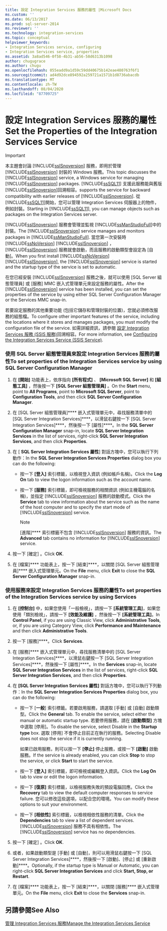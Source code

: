 ```yaml
---
title: 設定 Integration Services 服務的屬性 |Microsoft Docs
ms.custom: ''
ms.date: 06/13/2017
ms.prod: sql-server-2014
ms.reviewer: ''
ms.technology: integration-services
ms.topic: conceptual
helpviewer_keywords:
- Integration Services service, configuring
- Integration Services service, properties
ms.assetid: 3a8ad546-0f58-4b31-ab56-58d6313b1098
author: chugugrace
ms.author: chugu
ms.openlocfilehash: 055eadd9a1d59c59dd40675b142eae480763f6f1
ms.sourcegitcommit: ad4d92dce894592a259721a1571b1d8736abacdb
ms.translationtype: MT
ms.contentlocale: zh-TW
ms.lasthandoff: 08/04/2020
ms.locfileid: "87709725"
---
```

# <a name="set-the-properties-of-the-integration-services-service"></a><span data-ttu-id="74573-102">設定 Integration Services 服務的屬性</span><span class="sxs-lookup"><span data-stu-id="74573-102">Set the Properties of the Integration Services Service</span></span>
    
> [!IMPORTANT]  
>  <span data-ttu-id="74573-103">本主題會討論 [!INCLUDE[ssISnoversion](../includes/ssisnoversion-md.md)] 服務，即用於管理 [!INCLUDE[ssISnoversion](../includes/ssisnoversion-md.md)] 封裝的 Windows 服務。</span><span class="sxs-lookup"><span data-stu-id="74573-103">This topic discusses the [!INCLUDE[ssISnoversion](../includes/ssisnoversion-md.md)] service, a Windows service for managing [!INCLUDE[ssISnoversion](../includes/ssisnoversion-md.md)] packages.</span></span> [!INCLUDE[ssSQL11](../includes/sssql11-md.md)] <span data-ttu-id="74573-104">支援此服務能與舊版 [!INCLUDE[ssISnoversion](../includes/ssisnoversion-md.md)]回溯相容。</span><span class="sxs-lookup"><span data-stu-id="74573-104">supports the service for backward compatibility with earlier releases of [!INCLUDE[ssISnoversion](../includes/ssisnoversion-md.md)].</span></span> <span data-ttu-id="74573-105">從 [!INCLUDE[ssSQL11](../includes/sssql11-md.md)]開始，您可以管理 Integration Services 伺服器上的物件，例如封裝。</span><span class="sxs-lookup"><span data-stu-id="74573-105">Starting in [!INCLUDE[ssSQL11](../includes/sssql11-md.md)], you can manage objects such as packages on the Integration Services server.</span></span>  
  
 <span data-ttu-id="74573-106">[!INCLUDE[ssISnoversion](../includes/ssisnoversion-md.md)] 服務會管理並監視 [!INCLUDE[ssManStudioFull](../includes/ssmanstudiofull-md.md)]中的封裝。</span><span class="sxs-lookup"><span data-stu-id="74573-106">The [!INCLUDE[ssISnoversion](../includes/ssisnoversion-md.md)] service manages and monitors packages in [!INCLUDE[ssManStudioFull](../includes/ssmanstudiofull-md.md)].</span></span> <span data-ttu-id="74573-107">當您第一次安裝時 [!INCLUDE[ssNoVersion](../includes/ssnoversion-md.md)] [!INCLUDE[ssISnoversion](../includes/ssisnoversion-md.md)] ， [!INCLUDE[ssISnoversion](../includes/ssisnoversion-md.md)] 服務就會啟動，而且服務的啟動類型會設定為 [自動]。</span><span class="sxs-lookup"><span data-stu-id="74573-107">When you first install [!INCLUDE[ssNoVersion](../includes/ssnoversion-md.md)] [!INCLUDE[ssISnoversion](../includes/ssisnoversion-md.md)], the [!INCLUDE[ssISnoversion](../includes/ssisnoversion-md.md)] service is started and the startup type of the service is set to automatic.</span></span>  
  
 <span data-ttu-id="74573-108">在您已經安裝 [!INCLUDE[ssISnoversion](../includes/ssisnoversion-md.md)] 服務之後，就可以使用 [SQL Server 組態管理員] 或 [服務] MMC 嵌入式管理單元來設定服務的屬性。</span><span class="sxs-lookup"><span data-stu-id="74573-108">After the [!INCLUDE[ssISnoversion](../includes/ssisnoversion-md.md)] service has been installed, you can set the properties of the service by using either SQL Server Configuration Manager or the Services MMC snap-in.</span></span>  
  
 <span data-ttu-id="74573-109">若要設定服務的其他重要功能 (包括它儲存和管理封裝的位置)，您就必須修改服務的組態檔。</span><span class="sxs-lookup"><span data-stu-id="74573-109">To configure other important features of the service, including the locations where it stores and manages packages, you must modify the configuration file of the service.</span></span> <span data-ttu-id="74573-110">如需詳細資訊，請參閱 [設定 Integration Services 服務 &#40;SSIS 服務&#41;](service/integration-services-service-ssis-service.md)回溯相容。</span><span class="sxs-lookup"><span data-stu-id="74573-110">For more information, see [Configuring the Integration Services Service &#40;SSIS Service&#41;](service/integration-services-service-ssis-service.md).</span></span>  
  
### <a name="to-set-properties-of-the-integration-services-service-by-using-sql-server-configuration-manager"></a><span data-ttu-id="74573-111">使用 SQL Server 組態管理員來設定 Integration Services 服務的屬性</span><span class="sxs-lookup"><span data-stu-id="74573-111">To set properties of the Integration Services service by using SQL Server Configuration Manager</span></span>  
  
1.  <span data-ttu-id="74573-112">在 **[開始]** 功能表上，依序指向 **[所有程式]** 、 **[Microsoft SQL Server]** 和 **[組態工具]** ，然後按一下 **[SQL Server 組態管理員]** 。</span><span class="sxs-lookup"><span data-stu-id="74573-112">On the **Start** menu, point to **All Programs**, point to **Microsoft SQL Server**, point to **Configuration Tools**, and then click **SQL Server Configuration Manager**.</span></span>  
  
2.  <span data-ttu-id="74573-113">在 [SQL Server 組態管理員]\*\*\*\* 嵌入式管理單元中，尋找服務清單中的 [SQL Server Integration Services]\*\*\*\*，以滑鼠右鍵按一下 [SQL Server Integration Services]\*\*\*\*，然後按一下 [屬性]\*\*\*\*。</span><span class="sxs-lookup"><span data-stu-id="74573-113">In the **SQL Server Configuration Manager** snap-in, locate **SQL Server Integration Services** in the list of services, right-click **SQL Server Integration Services**, and then click **Properties**.</span></span>  
  
3.  <span data-ttu-id="74573-114">在 [ **SQL Server Integration Services 屬性**] 對話方塊中，您可以執行下列動作：</span><span class="sxs-lookup"><span data-stu-id="74573-114">In the **SQL Server Integration Services Properties** dialog box you can do the following:</span></span>  
  
    -   <span data-ttu-id="74573-115">按一下 **[登入]** 索引標籤，以檢視登入資訊 (例如帳戶名稱)。</span><span class="sxs-lookup"><span data-stu-id="74573-115">Click the **Log On** tab to view the logon information such as the account name.</span></span>  
  
    -   <span data-ttu-id="74573-116">按一下 **[服務]** 索引標籤，即可檢視服務的相關資訊 (例如主機電腦的名稱)，並指定 [!INCLUDE[ssISnoversion](../includes/ssisnoversion-md.md)] 服務的啟動模式。</span><span class="sxs-lookup"><span data-stu-id="74573-116">Click the **Service** tab to view information about the service such as the name of the host computer and to specify the start mode of [!INCLUDE[ssISnoversion](../includes/ssisnoversion-md.md)] service.</span></span>  
  
        > [!NOTE]  
        >  <span data-ttu-id="74573-117">[進階]\*\*\*\* 索引標籤不包含 [!INCLUDE[ssISnoversion](../includes/ssisnoversion-md.md)] 服務的資訊。</span><span class="sxs-lookup"><span data-stu-id="74573-117">The **Advanced** tab contains no information for [!INCLUDE[ssISnoversion](../includes/ssisnoversion-md.md)] service.</span></span>  
  
4.  <span data-ttu-id="74573-118">按一下 [確定]  。</span><span class="sxs-lookup"><span data-stu-id="74573-118">Click **OK**.</span></span>  
  
5.  <span data-ttu-id="74573-119">在 [檔案]\*\*\*\* 功能表上，按一下 [結束]\*\*\*\*，以關閉 [SQL Server 組態管理員]\*\*\*\* 嵌入式管理單元。</span><span class="sxs-lookup"><span data-stu-id="74573-119">On the **File** menu, click **Exit** to close the **SQL Server Configuration Manager** snap-in.</span></span>  
  
### <a name="to-set-properties-of-the-integration-services-service-by-using-services"></a><span data-ttu-id="74573-120">使用服務來設定 Integration Services 服務的屬性</span><span class="sxs-lookup"><span data-stu-id="74573-120">To set properties of the Integration Services service by using Services</span></span>  
  
1.  <span data-ttu-id="74573-121">在 **[控制台]** 中，如果您使用「一般檢視」，請按一下 **[系統管理工具]**，如果您使用「類別檢視」，請按一下 **[效能及維護]** ，然後按一下 **[系統管理工具]**。</span><span class="sxs-lookup"><span data-stu-id="74573-121">In **Control Panel**, if you are using Classic View, click **Administrative Tools**, or, if you are using Category View, click **Performance and Maintenance** and then click **Administrative Tools**.</span></span>  
  
2.  <span data-ttu-id="74573-122">按一下 [服務]\*\*\*\*。</span><span class="sxs-lookup"><span data-stu-id="74573-122">Click **Services**.</span></span>  
  
3.  <span data-ttu-id="74573-123">在 [服務]\*\*\*\* 嵌入式管理單元中，尋找服務清單中的 [SQL Server Integration Services]\*\*\*\*，以滑鼠右鍵按一下 [SQL Server Integration Services]\*\*\*\*，然後按一下 [屬性]\*\*\*\*。</span><span class="sxs-lookup"><span data-stu-id="74573-123">In the **Services** snap-in, locate **SQL Server Integration Services** in the list of services, right-click **SQL Server Integration Services**, and then click **Properties**.</span></span>  
  
4.  <span data-ttu-id="74573-124">在 **[SQL Server Integration Services 屬性]** 對話方塊中，您可以執行下列動作：</span><span class="sxs-lookup"><span data-stu-id="74573-124">In the **SQL Server Integration Services Properties** dialog box, you can do the following:</span></span>  
  
    -   <span data-ttu-id="74573-125">按一下 [**一般**] 索引標籤。若要啟用服務，請選取 [手動] 或 [自動] 啟動類型。</span><span class="sxs-lookup"><span data-stu-id="74573-125">Click the **General** tab. To enable the service, select either the manual or automatic startup type.</span></span> <span data-ttu-id="74573-126">若要停用服務，請在 **[啟動類型]** 方塊中選取 [停用]。</span><span class="sxs-lookup"><span data-stu-id="74573-126">To disable the service, select Disable in the **Startup type** box.</span></span> <span data-ttu-id="74573-127">選取 [停用] 不會停止目前正在執行的服務。</span><span class="sxs-lookup"><span data-stu-id="74573-127">Selecting Disable does not stop the service if it is currently running.</span></span>  
  
         <span data-ttu-id="74573-128">如果已啟用服務，則可以按一下 **[停止]** 停止服務，或按一下 **[啟動]** 啟動服務。</span><span class="sxs-lookup"><span data-stu-id="74573-128">If the service is already enabled, you can click **Stop** to stop the service, or click **Start** to start the service.</span></span>  
  
    -   <span data-ttu-id="74573-129">按一下 **[登入]** 索引標籤，即可檢視或編輯登入資訊。</span><span class="sxs-lookup"><span data-stu-id="74573-129">Click the **Log On** tab to view or edit the logon information.</span></span>  
  
    -   <span data-ttu-id="74573-130">按一下 **[復原]** 索引標籤，以檢視服務失敗的預設電腦回應。</span><span class="sxs-lookup"><span data-stu-id="74573-130">Click the **Recovery** tab to view the default computer responses to service failure.</span></span> <span data-ttu-id="74573-131">您可以修改這些選項，以配合您的環境。</span><span class="sxs-lookup"><span data-stu-id="74573-131">You can modify these options to suit your environment.</span></span>  
  
    -   <span data-ttu-id="74573-132">按一下 **[相依性]** 索引標籤，以檢視相依性服務的清單。</span><span class="sxs-lookup"><span data-stu-id="74573-132">Click the **Dependencies** tab to view a list of dependent services.</span></span> <span data-ttu-id="74573-133">[!INCLUDE[ssISnoversion](../includes/ssisnoversion-md.md)] 服務不具有相依性。</span><span class="sxs-lookup"><span data-stu-id="74573-133">The [!INCLUDE[ssISnoversion](../includes/ssisnoversion-md.md)] service has no dependencies.</span></span>  
  
5.  <span data-ttu-id="74573-134">按一下 [確定]  。</span><span class="sxs-lookup"><span data-stu-id="74573-134">Click **OK**.</span></span>  
  
6.  <span data-ttu-id="74573-135">或者，如果啟動類型是 [手動] 或 [自動]，則可以用滑鼠右鍵按一下 [SQL Server Integration Services]\*\*\*\*，然後按一下 [啟動]、[停止] 或 [重新啟動]\*\*\*\*。</span><span class="sxs-lookup"><span data-stu-id="74573-135">Optionally, if the startup type is Manual or Automatic, you can right-click **SQL Server Integration Services** and click **Start, Stop, or Restart**.</span></span>  
  
7.  <span data-ttu-id="74573-136">在 [檔案]\*\*\*\* 功能表上，按一下 [結束]\*\*\*\*，以關閉 [服務]\*\*\*\* 嵌入式管理單元。</span><span class="sxs-lookup"><span data-stu-id="74573-136">On the **File** menu, click **Exit** to close the **Services** snap-in.</span></span>  
  
## <a name="see-also"></a><span data-ttu-id="74573-137">另請參閱</span><span class="sxs-lookup"><span data-stu-id="74573-137">See Also</span></span>  
 [<span data-ttu-id="74573-138">管理 Integration Services 服務</span><span class="sxs-lookup"><span data-stu-id="74573-138">Manage the Integration Services Service</span></span>](../../2014/integration-services/manage-the-integration-services-service.md)  
  
  
